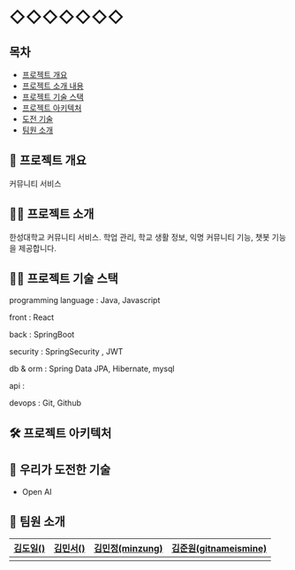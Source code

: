 # ◇◇◇◇◇◇◇


## 목차



* [프로젝트 개요](#프로젝트-개요)
* [프로젝트 소개 내용](#프로젝트-소개)
* [프로젝트 기술 스택](#프로젝트-기술-스택)
* [프로젝트 아키텍처](#프로젝트-아키텍처)
* [도전 기술](#우리가-도전한-기술)
* [팀원 소개](#팀원-소개)




## 🚀 프로젝트 개요



커뮤니티 서비스



## 💁🏻 프로젝트 소개



한성대학교 커뮤니티 서비스. 학업 관리, 학교 생활 정보, 익명 커뮤니티 기능, 챗봇 기능을 제공합니다.



## 🤹‍♂ 프로젝트 기술 스택



programming language : Java, Javascript

front : React

back : SpringBoot

security : SpringSecurity , JWT

db & orm : Spring Data JPA, Hibernate, mysql

api :

devops : Git, Github



## 🛠 프로젝트 아키텍처






## 💪 우리가 도전한 기술




- Open AI




## 🙏 팀원 소개

| [김도일()]()                                        | [김민서()]()                                         | [김민정(minzung)](https://github.com/minzung/)                                      | [김준원(gitnameismine)](https://github.com/gitnameismine)                                         |
| ------------------------------------------------------- | ----------------------------------------------- | --------------------------------------------- | ----------------------------------------------- |
|  |  |  |  |

